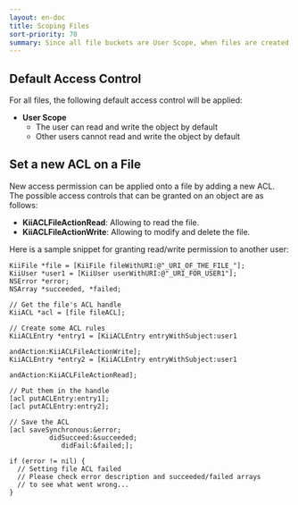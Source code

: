 ```yaml
---
layout: en-doc
title: Scoping Files
sort-priority: 70
summary: Since all file buckets are User Scope, when files are created they default to being only accessible to that user
---
```

## Default Access Control

For all files, the following default access control will be applied:

* **User Scope**
    * The user can read and write the object by default
    * Other users cannot read and write the object by default

## Set a new ACL on a File

New access permission can be applied onto a file by adding a new ACL.  The
possible access controls that can be granted on an object are as follows:

* **KiiACLFileActionRead**: Allowing to read the file.
* **KiiACLFileActionWrite**: Allowing to modify and delete the file.

Here is a sample snippet for granting read/write permission to another user:

```objc
KiiFile *file = [KiiFile fileWithURI:@"_URI_OF_THE_FILE_"];
KiiUser *user1 = [KiiUser userWithURI:@"_URI_FOR_USER1"];
NSError *error;
NSArray *succeeded, *failed;

// Get the file's ACL handle
KiiACL *acl = [file fileACL];

// Create some ACL rules
KiiACLEntry *entry1 = [KiiACLEntry entryWithSubject:user1
                                          andAction:KiiACLFileActionWrite];
KiiACLEntry *entry2 = [KiiACLEntry entryWithSubject:user1
                                          andAction:KiiACLFileActionRead];

// Put them in the handle
[acl putACLEntry:entry1];
[acl putACLEntry:entry2];

// Save the ACL
[acl saveSynchronous:&error;
          didSucceed:&succeeded;
             didFail:&failed;];

if (error != nil) {
  // Setting file ACL failed
  // Please check error description and succeeded/failed arrays 
  // to see what went wrong...
}
```
